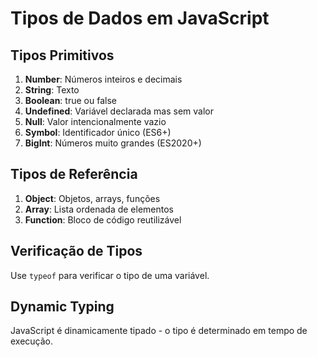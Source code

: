 
# Tipos de Dados em JavaScript

## Tipos Primitivos

1. **Number**: Números inteiros e decimais
2. **String**: Texto
3. **Boolean**: true ou false
4. **Undefined**: Variável declarada mas sem valor
5. **Null**: Valor intencionalmente vazio
6. **Symbol**: Identificador único (ES6+)
7. **BigInt**: Números muito grandes (ES2020+)

## Tipos de Referência

1. **Object**: Objetos, arrays, funções
2. **Array**: Lista ordenada de elementos
3. **Function**: Bloco de código reutilizável

## Verificação de Tipos

Use `typeof` para verificar o tipo de uma variável.

## Dynamic Typing

JavaScript é dinamicamente tipado - o tipo é determinado em tempo de execução.
